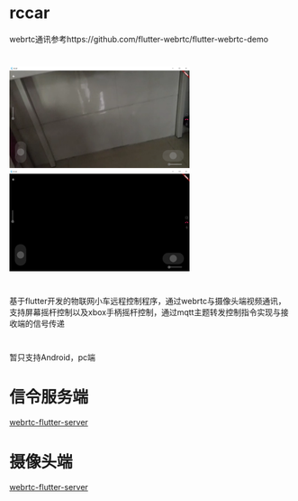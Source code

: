 # rccar 
webrtc通讯参考https://github.com/flutter-webrtc/flutter-webrtc-demo  
#
<img width="320" height="180" src="https://github.com/xmgmcat/rccar/blob/f12cec8fe7b4f18457d6fd9f9f2c77369352d9cc/1.png" style="max-width: 100%;">
<img width="320" height="180" src="https://github.com/xmgmcat/rccar/blob/f12cec8fe7b4f18457d6fd9f9f2c77369352d9cc/2.png" style="max-width: 100%;">

#
基于flutter开发的物联网小车远程控制程序，通过webrtc与摄像头端视频通讯，支持屏幕摇杆控制以及xbox手柄摇杆控制，通过mqtt主题转发控制指令实现与接收端的信号传递 
# 
暂只支持Android，pc端  
# 信令服务端 
<a href="https://github.com/xmgmcat/flutter-webrtc-server">webrtc-flutter-server</a> 
# 摄像头端 
<a href="https://github.com/xmgmcat/camera">webrtc-flutter-server</a>

